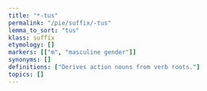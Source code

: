 ```yaml
---
title: "*-tus"
permalink: "/pie/suffix/-tus"
lemma_to_sort: "tus"
klass: suffix
etymology: []
markers: [["m", "masculine gender"]]
synonyms: []
definitions: ["Derives action nouns from verb roots."]
topics: []
---
```

